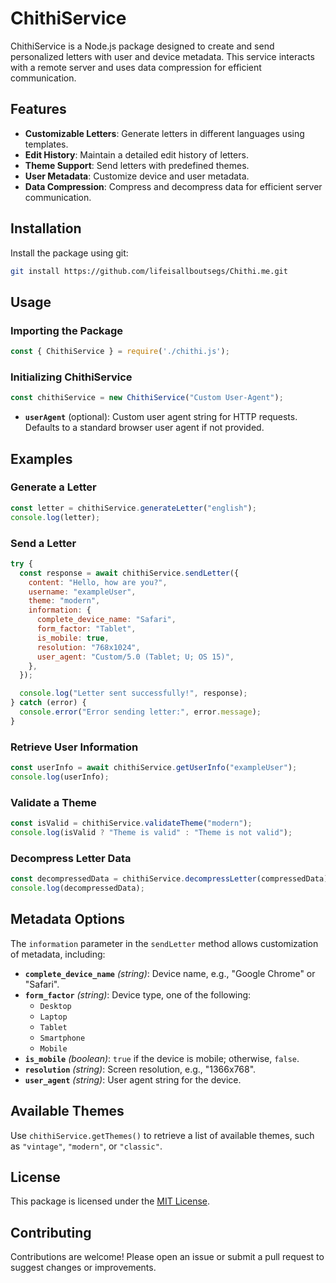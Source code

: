 # ChithiService

ChithiService is a Node.js package designed to create and send personalized letters with user and device metadata. This service interacts with a remote server and uses data compression for efficient communication.

## Features

- **Customizable Letters**: Generate letters in different languages using templates.
- **Edit History**: Maintain a detailed edit history of letters.
- **Theme Support**: Send letters with predefined themes.
- **User Metadata**: Customize device and user metadata.
- **Data Compression**: Compress and decompress data for efficient server communication.

## Installation

Install the package using git:

```bash
git install https://github.com/lifeisallboutsegs/Chithi.me.git
```

## Usage

### Importing the Package

```javascript
const { ChithiService } = require('./chithi.js');
```

### Initializing ChithiService

```javascript
const chithiService = new ChithiService("Custom User-Agent");
```
- **`userAgent`** (optional): Custom user agent string for HTTP requests. Defaults to a standard browser user agent if not provided.

## Examples

### Generate a Letter

```javascript
const letter = chithiService.generateLetter("english");
console.log(letter);
```

### Send a Letter

```javascript
try {
  const response = await chithiService.sendLetter({
    content: "Hello, how are you?",
    username: "exampleUser",
    theme: "modern",
    information: {
      complete_device_name: "Safari",
      form_factor: "Tablet",
      is_mobile: true,
      resolution: "768x1024",
      user_agent: "Custom/5.0 (Tablet; U; OS 15)",
    },
  });

  console.log("Letter sent successfully!", response);
} catch (error) {
  console.error("Error sending letter:", error.message);
}
```

### Retrieve User Information

```javascript
const userInfo = await chithiService.getUserInfo("exampleUser");
console.log(userInfo);
```

### Validate a Theme

```javascript
const isValid = chithiService.validateTheme("modern");
console.log(isValid ? "Theme is valid" : "Theme is not valid");
```

### Decompress Letter Data

```javascript
const decompressedData = chithiService.decompressLetter(compressedData);
console.log(decompressedData);
```

## Metadata Options

The `information` parameter in the `sendLetter` method allows customization of metadata, including:

- **`complete_device_name`** *(string)*: Device name, e.g., "Google Chrome" or "Safari".
- **`form_factor`** *(string)*: Device type, one of the following:
  - `Desktop`
  - `Laptop`
  - `Tablet`
  - `Smartphone`
  - `Mobile`
- **`is_mobile`** *(boolean)*: `true` if the device is mobile; otherwise, `false`.
- **`resolution`** *(string)*: Screen resolution, e.g., "1366x768".
- **`user_agent`** *(string)*: User agent string for the device.

## Available Themes

Use `chithiService.getThemes()` to retrieve a list of available themes, such as `"vintage"`, `"modern"`, or `"classic"`.

## License

This package is licensed under the [MIT License](LICENSE).

## Contributing

Contributions are welcome! Please open an issue or submit a pull request to suggest changes or improvements.

